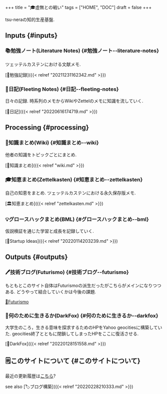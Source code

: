 +++
title = "🎓虚無との戦い"
tags = ["HOME", "DOC"]
draft = false
+++

tsu-neraの知的生産基盤.


## Inputs {#inputs}


### 📚勉強ノート(Literature Notes) {#勉強ノート--literature-notes}

ツェッテルカステンにおける文献メモ.

[📁勉強記録]({{< relref "20211231162342.md" >}})


### 📓日記(Fleeting Notes) {#日記--fleeting-notes}

日々の記録. 時系列のメモからWikiやZettelのメモに知識を流していく.

[📓日記]({{< relref "20220616174719.md" >}})


## Processing {#processing}


### 📝知識まとめ(Wiki) {#知識まとめ--wiki}

他者の知識をトピックごとにまとめ.

[📝知識まとめ]({{< relref "wiki.md" >}})


### 🎓知恵まとめ(Zettelkasten) {#知恵まとめ--zettelkasten}

自己の知恵をまとめ. ツェッテルカステンにおける永久保存版メモ.

[🏛知恵まとめ]({{< relref "zettelkasten.md" >}})


### 💡グロースハックまとめ(BML) {#グロースハックまとめ--bml}

仮説検証を通じた学習と成長を記録していく.

[🔬Startup Ideas]({{< relref "20220114203239.md" >}})


## Outputs {#outputs}


### 🖊技術ブログ(Futurismo) {#技術ブログ--futurismo}

もともとこのサイト自体はFuturismoの派生だったがこちらがメインになりつつある. どうやって結合していくかは今後の課題.

[🔗Futurismo](https://futurismo.biz/)


### 🦊何のために生きるか(DarkFox) {#何のために生きるか--darkfox}

大学生のころ，生きる意味を探求するためのHPをYahoo geocitiesに構築していた. geocities終了とともに閉鎖してしまったHPをここに復活させる.

[🦊DarkFox]({{< relref "20220128151558.md" >}})


## 🗒このサイトについて {#このサイトについて}

最近の更新履歴は[こちら](https://github.com/tsu-nera/keido/commits/main)?

see also [🏷ブログ構築]({{< relref "20220228210333.md" >}})
